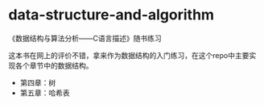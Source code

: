 # data-structure-and-algorithm
《数据结构与算法分析——C语言描述》随书练习

这本书在网上的评价不错，拿来作为数据结构的入门练习，在这个repo中主要实现各个章节中的数据结构。

- 第四章：树
- 第五章：哈希表